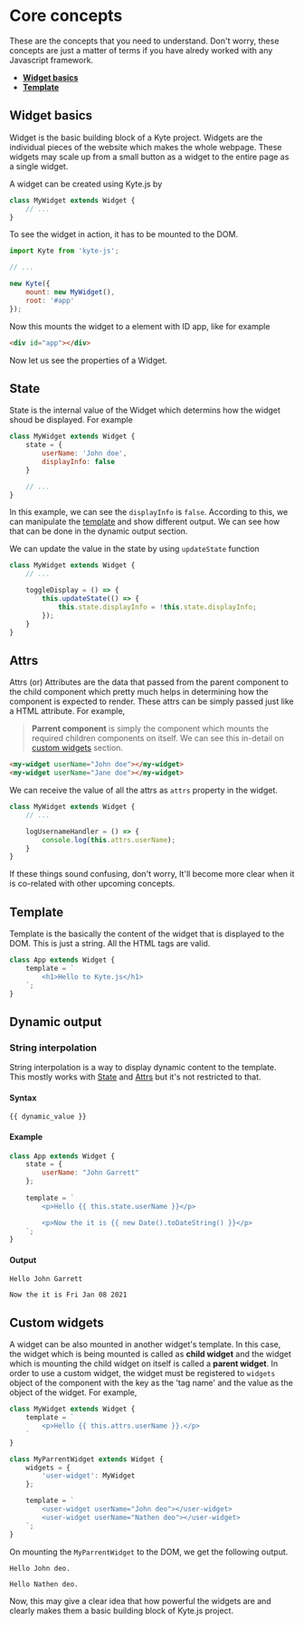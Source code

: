 # Core concepts
These are the concepts that you need to understand. Don't worry, these concepts are just a matter of terms if you have alredy worked with any Javascript framework.

- **[Widget basics](#widget-basics)**
- **[Template](#template)**

## Widget basics

Widget is the basic building block of a Kyte project. Widgets are the individual pieces of the website which makes the whole webpage. These widgets may scale up from a small button as a widget to the entire page as a single widget.

A widget can be created using Kyte.js by
```js
class MyWidget extends Widget {
    // ...
}

```

To see the widget in action, it has to be mounted to the DOM. 

```js
import Kyte from 'kyte-js';

// ...

new Kyte({
    mount: new MyWidget(),
    root: '#app'
});
```

Now this mounts the widget to a element with ID app, like for example

```html
<div id="app"></div>
```

Now let us see the properties of a Widget.

## State

State is the internal value of the Widget which determins how the widget shoud be displayed. For example

```js
class MyWidget extends Widget {
    state = {
        userName: 'John doe',
        displayInfo: false
    }

    // ...
}
```

In this example, we can see the ```displayInfo``` is ```false```. According to this, we can manipulate the [template](#template) and show different output. We can see how that can be done in the dynamic output section.

We can update the value in the state by using ```updateState``` function

```js
class MyWidget extends Widget {
    // ...

    toggleDisplay = () => {
        this.updateState(() => {
            this.state.displayInfo = !this.state.displayInfo;
        });
    }
}
```

## Attrs
Attrs (or) Attributes are the data that passed from the parent component to the child component which pretty much helps in determining how the component is expected to render. These attrs can be simply passed just like a HTML attribute. For example,

> **Parrent component** is simply the component which mounts the required children components on itself. We can see this in-detail on [custom widgets](#custom-widgets) section.

```html
<my-widget userName="John doe"></my-widget>
<my-widget userName="Jane doe"></my-widget>
```

We can receive the value of all the attrs as ```attrs``` property in the widget.

```js
class MyWidget extends Widget {
    // ...

    logUsernameHandler = () => {
        console.log(this.attrs.userName);
    }
}
```

If these things sound confusing, don't worry, It'll become more clear when it is co-related with other upcoming concepts.

## Template

Template is the basically the content of the widget that is displayed to the DOM. This is just a string. All the HTML tags are valid.

```js
class App extends Widget {
    template = `
        <h1>Hello to Kyte.js</h1>
    `;
}
```

## Dynamic output

### String interpolation
String interpolation is a way to display dynamic content to the template. This mostly works with [State](#state) and [Attrs](#attrs) but it's not restricted to that.

#### Syntax

```
{{ dynamic_value }}
```

#### Example

```js
class App extends Widget {
    state = {
        userName: "John Garrett"
    };
    
    template = `
        <p>Hello {{ this.state.userName }}</p>

        <p>Now the it is {{ new Date().toDateString() }}</p>
    `;
}
```
#### Output
```
Hello John Garrett

Now the it is Fri Jan 08 2021
```

## Custom widgets

A widget can be also mounted in another widget's template. In this case, the widget which is being mounted is called as **child widget** and the widget which is mounting the child widget on itself is called a **parent widget**. In order to use a custom widget, the widget must be registered to ```widgets``` object of the component with the key as the 'tag name' and the value as the object of the widget. For example,

```js
class MyWidget extends Widget {
    template = `
        <p>Hello {{ this.attrs.userName }}.</p>
    `
}

class MyParrentWidget extends Widget {
    widgets = {
        'user-widget': MyWidget
    };

    template = `
        <user-widget userName="John deo"></user-widget>
        <user-widget userName="Nathen deo"></user-widget>
    `;
}
```

On mounting the ```MyParrentWidget``` to the DOM, we get the following output.

```
Hello John deo.

Hello Nathen deo.
```

Now, this may give a clear idea that how powerful the widgets are and clearly makes them a basic building block of Kyte.js project.